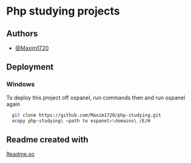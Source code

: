 
# Php studying projects
## Authors
- [@Maxim1720](https://www.github.com/Maxim1720)
## Deployment
### Windows
To deploy this project off ospanel, run commands then and run ospanel again
```bash
  git clone https://github.com/Maxim1720/php-studying.git
  xcopy php-studying\ <path to ospanel>\domains\ /E/H
```

## Readme created with
[Readme.so](readme.so)